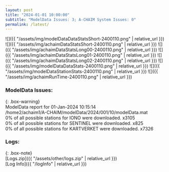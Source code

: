 ```yaml
---
layout: post
title: "2024-01-01 10:00:00"
subtitle: "ModelData Issues: 3; A-CHAIM System Issues: 0"
permalink: /latest/
---
```


![]({{ "/assets/img/modelDataDataStatsShort-2400110.png" | relative_url }})
![]({{ "/assets/img/achaimDataStatsShort-2400110.png" | relative_url }})
![]({{ "/assets/img/achaimDataStatsLong00-2400110.png" | relative_url }})
![]({{ "/assets/img/achaimDataStatsLong01-2400110.png" | relative_url }})
![]({{ "/assets/img/achaimDataStatsLong02-2400110.png" | relative_url }})
![]({{ "/assets/img/modelDataDataStats-2400110.png" | relative_url }})
![]({{ "/assets/img/modelDataStationStats-2400110.png" | relative_url }})
![]({{ "/assets/img/achaimRunTime-2400110.png" | relative_url }})


### ModelData Issues:  
  
{: .box-warning}  
 ModelData report for 01-Jan-2024 10:15:14   
 /home2/achaim1/A-CHAIM/modelData/2024/001/10/modelData.mat   
 0% of all possible stations for IONO were downloaded. x3105   
 0% of all possible stations for SENTINEL were downloaded. x825   
 0% of all possible stations for KARTVERKET were downloaded. x7326   
  


### Logs:  
  
{: .box-note}  
[Logs.zip]({{ "/assets/other/logs.zip" | relative_url }})  
[Log Info]({{ "/logInfo" | relative_url }})  
